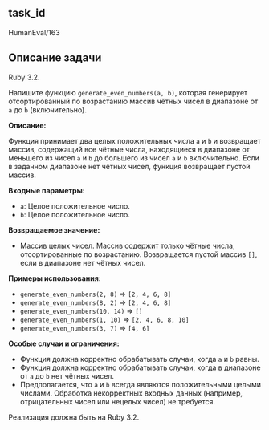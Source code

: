 ## task_id
HumanEval/163

## Описание задачи
Ruby 3.2.

Напишите функцию `generate_even_numbers(a, b)`, которая генерирует отсортированный по возрастанию массив чётных чисел в диапазоне от `a` до `b` (включительно).

**Описание:**

Функция принимает два целых положительных числа `a` и `b` и возвращает массив, содержащий все чётные числа, находящиеся в диапазоне от меньшего из чисел `a` и `b` до большего из чисел `a` и `b` включительно.  Если в заданном диапазоне нет чётных чисел, функция возвращает пустой массив.

**Входные параметры:**

* `a`: Целое положительное число.
* `b`: Целое положительное число.


**Возвращаемое значение:**

* Массив целых чисел.  Массив содержит только чётные числа, отсортированные по возрастанию.  Возвращается пустой массив `[]`, если в диапазоне нет чётных чисел.


**Примеры использования:**

* `generate_even_numbers(2, 8)` => `[2, 4, 6, 8]`
* `generate_even_numbers(8, 2)` => `[2, 4, 6, 8]`
* `generate_even_numbers(10, 14)` => `[]`
* `generate_even_numbers(1, 10)` => `[2, 4, 6, 8, 10]`
* `generate_even_numbers(3, 7)` => `[4, 6]`


**Особые случаи и ограничения:**

* Функция должна корректно обрабатывать случаи, когда `a` и `b` равны.
* Функция должна корректно обрабатывать случаи, когда в диапазоне от `a` до `b` нет чётных чисел.
* Предполагается, что `a` и `b` всегда являются положительными целыми числами.  Обработка некорректных входных данных (например, отрицательных чисел или нецелых чисел) не требуется.

Реализация должна быть на Ruby 3.2.

